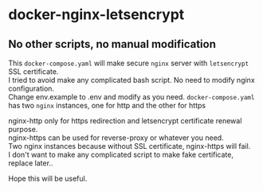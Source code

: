 # docker-nginx-letsencrypt
## No other scripts, no manual modification
This `docker-compose.yaml` will make secure `nginx` server with `letsencrypt` SSL certificate.   
I tried to avoid make any complicated bash script. No need to modify nginx configuration.   
Change env.example to .env and modify as you need.
`docker-compose.yaml` has two `nginx` instances, one for http and the other for https

nginx-http only for https redirection and letsencrypt certificate renewal purpose.   
nginx-https can be used for reverse-proxy or whatever you need.   
Two nginx instances because without SSL certificate, nginx-https will fail.   
I don't want to make any complicated script to make fake certificate, replace later..

Hope this will be useful.
